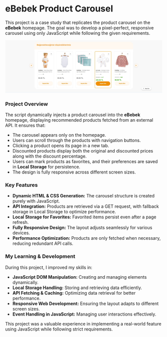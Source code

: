 # eBebek Product Carousel  

This project is a case study that replicates the product carousel on the **eBebek** homepage. The goal was to develop a pixel-perfect, responsive carousel using only JavaScript while following the given requirements.  

![Project Preview](https://github.com/serdararici/case-project/blob/main/Carousel.JPG)  

### Project Overview  

The script dynamically injects a product carousel into the **eBebek** homepage, displaying recommended products fetched from an external API. It ensures that:  
- The carousel appears only on the homepage.  
- Users can scroll through the products with navigation buttons.  
- Clicking a product opens its page in a new tab.  
- Discounted products display both the original and discounted prices along with the discount percentage.  
- Users can mark products as favorites, and their preferences are saved in **Local Storage** for persistence.  
- The design is fully responsive across different screen sizes.  

### Key Features  

- **Dynamic HTML & CSS Generation:** The carousel structure is created purely with JavaScript.  
- **API Integration:** Products are retrieved via a GET request, with fallback storage in Local Storage to optimize performance.  
- **Local Storage for Favorites:** Favorited items persist even after a page refresh.  
- **Fully Responsive Design:** The layout adjusts seamlessly for various devices.  
- **Performance Optimization:** Products are only fetched when necessary, reducing redundant API calls.  

### My Learning & Development  

During this project, I improved my skills in:  
- **JavaScript DOM Manipulation:** Creating and managing elements dynamically.  
- **Local Storage Handling:** Storing and retrieving data efficiently.  
- **API Fetching & Caching:** Optimizing data retrieval for better performance.  
- **Responsive Web Development:** Ensuring the layout adapts to different screen sizes.  
- **Event Handling in JavaScript:** Managing user interactions effectively.  

This project was a valuable experience in implementing a real-world feature using JavaScript while following strict requirements.  
